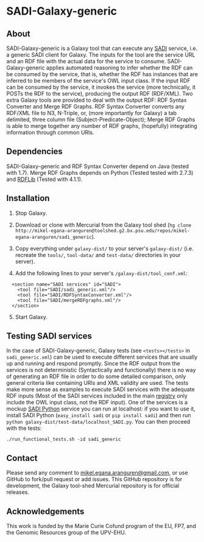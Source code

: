 SADI-Galaxy-generic
===================

About
-----

SADI-Galaxy-generic is a Galaxy tool that can execute any [SADI](http://sadiframework.org/) service, i.e. a generic SADI client for Galaxy. The inputs for the tool are the service URL and an RDF file with the actual data for the service to consume. SADI-Galaxy-generic applies automated reasoning to infer whether the RDF can be consumed by the service, that is, whether the RDF has instances that are inferred to be members of the service's OWL input class. If the input RDF can be consumed by the service, it invokes the service (more technically, it POSTs the RDF to the service), producing the output RDF (RDF/XML). Two extra Galaxy tools are provided to deal with the output RDF: RDF Syntax Converter and Merge RDF Graphs. RDF Syntax Converter converts any RDF/XML file to N3, N-Triple, or, (more importantly for Galaxy) a tab delimited, three column file (Subject-Predicate-Object); Merge RDF Graphs is able to merge together any number of RDF graphs, (hopefully) integrating information through common URIs.

Dependencies
------------

SADI-Galaxy-generic and RDF Syntax Converter depend on Java (tested with 1.7). Merge RDF Graphs depends on Python (Tested tested with 2.7.3) and [RDFLib](https://github.com/RDFLib/rdflib) (Tested with 4.1.1).

Installation
------------

1. Stop Galaxy.

2. Download or clone with Mercurial from the Galaxy tool shed (`hg clone http://mikel-egana-aranguren@toolshed.g2.bx.psu.edu/repos/mikel-egana-aranguren/sadi_generic`).

3. Copy everything under `galaxy-dist/` to your server's `galaxy-dist/` (i.e. recreate the `tools/`, `tool-data/` and `test-data/` directories in your server).

4. Add the following lines to your server's `/galaxy-dist/tool_conf.xml`:

```
  <section name="SADI services" id="SADI">
    <tool file="SADI/sadi_generic.xml"/>
    <tool file="SADI/RDFSyntaxConverter.xml"/>
    <tool file="SADI/mergeRDFgraphs.xml"/>
  </section>
```
  
5. Start Galaxy.

Testing SADI services
---------------------

In the case of SADI-Galaxy-generic, Galaxy tests (see `<tests></tests>` in `sadi_generic.xml`) can be used to execute different services that are usually up and running and respond promptly. Since the RDF output from the services is not deterministic (Syntactically and functionally) there is no way of generating an RDF file in order to do some detailed comparison, only general criteria like containing URIs and XML validity are used. The tests make more sense as examples to execute SADI services with the adequate RDF inputs (Most of the SADI services included in the main [registry](http://sadiframework.org/registry) only include the OWL input class, not the RDF input). One of the services is a mockup [SADI Python](http://code.google.com/p/sadi/wiki/BuildingServicesInPython) service you can run at localhost: if you want to use it, install SADI Python (`easy_install sadi` or `pip install sadi`) and then run `python galaxy-dist/test-data/localhost_SADI.py`. You can then proceed with the tests: 

`./run_functional_tests.sh -id sadi_generic`

Contact
-------

Please send any comment to mikel.egana.aranguren@gmail.com, or use GitHub to fork/pull request or add issues. This GitHub repository is for development, the Galaxy tool-shed Mercurial repository is for official releases.

Acknowledgements
----------------

This work is funded by the Marie Curie Cofund program of the EU, FP7, and the Genomic Resources group of the UPV-EHU.

 